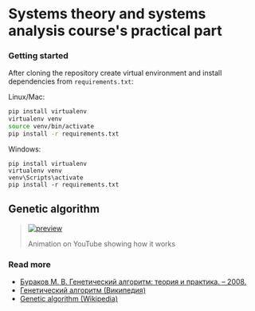 # Systems theory and systems analysis course's practical part

### Getting started

After cloning the repository create virtual environment and install dependencies from `requirements.txt`:

Linux/Mac:

```bash
pip install virtualenv
virtualenv venv
source venv/bin/activate
pip install -r requirements.txt
```

Windows:

```
pip install virtualenv
virtualenv venv
venv\Scripts\activate
pip install -r requirements.txt
```

## Genetic algorithm

> [![preview](GeneticAlgorithm/preview.gif)](http://www.youtube.com/watch?v=-eoP6WzpQJk)
>
> Animation on YouTube showing how it works
### Read more

- [Бураков М. В. Генетический алгоритм: теория и практика. – 2008.](http://window.edu.ru/resource/205/80205/files/Burakov_Gen_algoritm_teor_i_prakt.pdf)
- [Генетический алгоритм (Википедия)](https://ru.wikipedia.org/wiki/Генетический_алгоритм)
- [Genetic algorithm (Wikipedia)](https://en.wikipedia.org/wiki/Genetic_algorithm)

